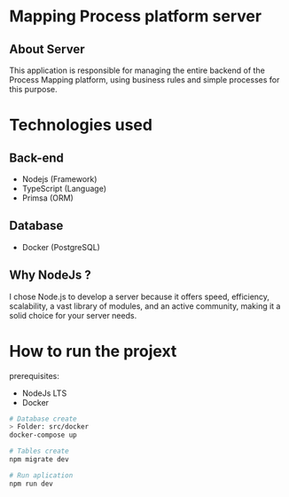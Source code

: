# Mapping Process platform server

## About Server

This application is responsible for managing the entire backend of the Process Mapping platform, using business rules and simple processes for this purpose.

# Technologies used
## Back-end
- Nodejs (Framework)
- TypeScript (Language)
- Primsa (ORM)

## Database
- Docker (PostgreSQL)


## Why NodeJs ?

I chose Node.js to develop a server because it offers speed, efficiency, scalability, a vast library of modules, and an active community, making it a solid choice for your server needs.


# How to run the projext

prerequisites: 
- NodeJs LTS
- Docker

```bash
# Database create
> Folder: src/docker
docker-compose up

# Tables create
npm migrate dev

# Run aplication
npm run dev

```
